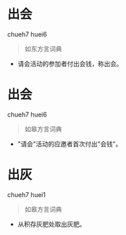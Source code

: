 # 出会
chueh7 huei6
> 如东方言词典
- 请会活动的参加者付出会钱，称出会。

# 出会
chueh7 huei6
> 如皋方言词典
- "请会"活动的应邀者首次付出"会钱"。

# 出灰
chueh7 huei1
> 如皋方言词典
- 从积存灰肥处取出灰肥。
